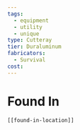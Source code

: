 ```yaml
---
tags:
  - equipment
  - utility
  - unique
type: Cutteray
tier: Duraluminum
fabricators:
  - Survival
cost:
---
```

# Found In
```meta-bind-embed
[[found-in-location]]
```